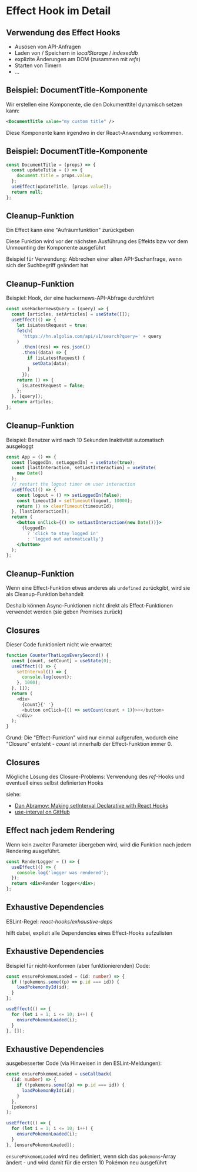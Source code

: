# Effect Hook im Detail

## Verwendung des Effect Hooks

- Ausösen von API-Anfragen
- Laden von / Speichern in _localStorage_ / _indexeddb_
- explizite Änderungen am DOM (zusammen mit _refs_)
- Starten von Timern
- ...

## Beispiel: DocumentTitle-Komponente

Wir erstellen eine Komponente, die den Dokumenttitel dynamisch setzen kann:

```xml
<DocumentTitle value="my custom title" />
```

Diese Komponente kann irgendwo in der React-Anwendung vorkommen.

## Beispiel: DocumentTitle-Komponente

```jsx
const DocumentTitle = (props) => {
  const updateTitle = () => {
    document.title = props.value;
  };
  useEffect(updateTitle, [props.value]);
  return null;
};
```

## Cleanup-Funktion

Ein Effect kann eine "Aufräumfunktion" zurückgeben

Diese Funktion wird vor der nächsten Ausführung des Effekts bzw vor dem Unmounting der Komponente ausgeführt

Beispiel für Verwendung: Abbrechen einer alten API-Suchanfrage, wenn sich der Suchbegriff geändert hat

## Cleanup-Funktion

Beispiel: Hook, der eine hackernews-API-Abfrage durchführt

```jsx
const useHackernewsQuery = (query) => {
  const [articles, setArticles] = useState([]);
  useEffect(() => {
    let isLatestRequest = true;
    fetch(
      'https://hn.algolia.com/api/v1/search?query=' + query
    )
      .then((res) => res.json())
      .then((data) => {
        if (isLatestRequest) {
          setData(data);
        }
      });
    return () => {
      isLatestRequest = false;
    };
  }, [query]);
  return articles;
};
```

## Cleanup-Funktion

Beispiel: Benutzer wird nach 10 Sekunden Inaktivität automatisch ausgeloggt

```jsx
const App = () => {
  const [loggedIn, setLoggedIn] = useState(true);
  const [lastInteraction, setLastInteraction] = useState(
    new Date()
  );
  // restart the logout timer on user interaction
  useEffect(() => {
    const logout = () => setLoggedIn(false);
    const timeoutId = setTimeout(logout, 10000);
    return () => clearTimeout(timeoutId);
  }, [lastInteraction]);
  return (
    <button onClick={() => setLastInteraction(new Date())}>
      {loggedIn
        ? 'click to stay logged in'
        : 'logged out automatically'}
    </button>
  );
};
```

## Cleanup-Funktion

Wenn eine Effect-Funktion etwas anderes als `undefined` zurückgibt, wird sie als Cleanup-Funktion behandelt

Deshalb können Async-Funktionen nicht direkt als Effect-Funktionen verwendet werden (sie geben Promises zurück)

## Closures

Dieser Code funktioniert nicht wie erwartet:

```js
function CounterThatLogsEverySecond() {
  const [count, setCount] = useState(0);
  useEffect(() => {
    setInterval(() => {
      console.log(count);
    }, 1000);
  }, []);
  return (
    <div>
      {count}{' '}
      <button onClick={() => setCount(count + 1)}>+</button>
    </div>
  );
}
```

Grund: Die "Effect-Funktion" wird nur einmal aufgerufen, wodurch eine "Closure" entsteht - _count_ ist innerhalb der Effect-Funktion immer 0.

## Closures

Mögliche Lösung des Closure-Problems: Verwendung des _ref_-Hooks und eventuell eines selbst definierten Hooks

siehe:

- [Dan Abramov: Making setInterval Declarative with React Hooks](https://overreacted.io/making-setinterval-declarative-with-react-hooks/)
- [use-interval on GitHub](https://github.com/donavon/use-interval)

## Effect nach jedem Rendering

Wenn kein zweiter Parameter übergeben wird, wird die Funktion nach jedem Rendering ausgeführt.

```jsx
const RenderLogger = () => {
  useEffect(() => {
    console.log('logger was rendered');
  });
  return <div>Render logger</div>;
};
```

## Exhaustive Dependencies

ESLint-Regel: _react-hooks/exhaustive-deps_

hilft dabei, explizit alle Dependencies eines Effect-Hooks aufzulisten

## Exhaustive Dependencies

Beispiel für nicht-konformen (aber funktionierenden) Code:

```ts
const ensurePokemonLoaded = (id: number) => {
  if (!pokemons.some((p) => p.id === id)) {
    loadPokemonById(id);
  }
};

useEffect(() => {
  for (let i = 1; i <= 10; i++) {
    ensurePokemonLoaded(i);
  }
}, []);
```

## Exhaustive Dependencies

ausgebesserter Code (via Hinweisen in den ESLint-Meldungen):

```ts
const ensurePokemonLoaded = useCallback(
  (id: number) => {
    if (!pokemons.some((p) => p.id === id)) {
      loadPokemonById(id);
    }
  },
  [pokemons]
);

useEffect(() => {
  for (let i = 1; i <= 10; i++) {
    ensurePokemonLoaded(i);
  }
}, [ensurePokemonLoaded]);
```

`ensurePokemonLoaded` wird neu definiert, wenn sich das `pokemons`-Array ändert - und wird damit für die ersten 10 Pokémon neu ausgeführt
